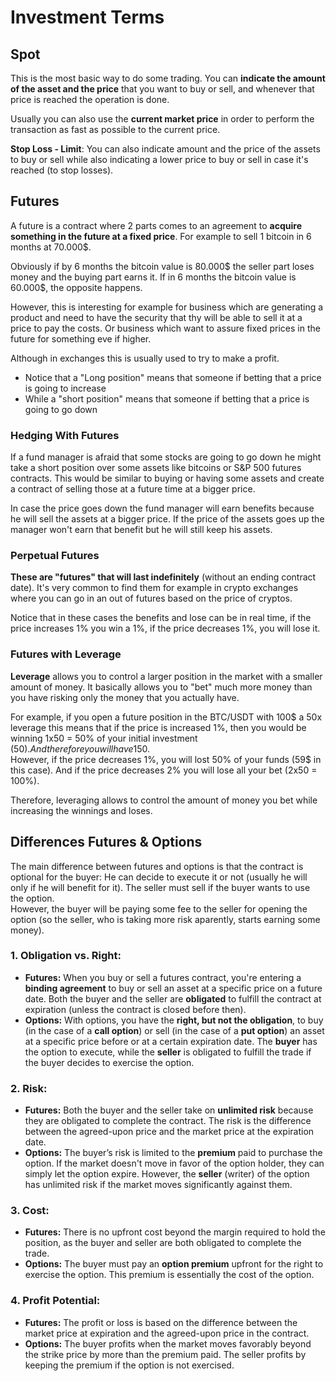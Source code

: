 # Investment Terms

## Spot

This is the most basic way to do some trading. You can **indicate the amount of the asset and the price** that you want to buy or sell, and whenever that price is reached the operation is done.

Usually you can also use the **current market price** in order to perform the transaction as fast as possible to the current price.

**Stop Loss - Limit**: You can also indicate amount and the price of the assets to buy or sell while also indicating a lower price to buy or sell in case it's reached (to stop losses).

## Futures

A future is a contract where 2 parts comes to an agreement to **acquire something in the future at a fixed price**. For example to sell 1 bitcoin in 6 months at 70.000$.

Obviously if by 6 months the bitcoin value is 80.000$ the seller part loses money and the buying part earns it. If in 6 months the bitcoin value is 60.000$, the opposite happens.

However, this is interesting for example for business which are generating a product and need to have the security that thy will be able to sell it at a price to pay the costs. Or business which want to assure fixed prices in the future for something eve if higher.

Although in exchanges this is usually used to try to make a profit.

* Notice that a "Long position" means that someone if betting that a price is going to increase
* While a "short position" means that someone if betting that a price is going to go down

### Hedging With Futures <a href="#mntl-sc-block_7-0" id="mntl-sc-block_7-0"></a>

If a fund manager is afraid that some stocks are going to go down he might take a short position over some assets like bitcoins or S\&P 500 futures contracts. This would be similar to buying or having some assets and create a contract of selling those at a future time at a bigger price.&#x20;

In case the price goes down the fund manager will earn benefits because he will sell the assets at a bigger price. If the price of the assets goes up the manager won't earn that benefit but he will still keep his assets.

### Perpetual Futures

**These are "futures" that will last indefinitely** (without an ending contract date). It's very common to find them for example in crypto exchanges where you can go in an out of futures based on the price of cryptos.

Notice that in these cases the benefits and lose can be in real time, if the price increases 1% you win a 1%, if the price decreases 1%, you will lose it.

### Futures with Leverage

**Leverage** allows you to control a larger position in the market with a smaller amount of money. It basically allows you to "bet" much more money than you have risking only the money that you actually have.

For example, if you open a future position in the BTC/USDT with 100$ a 50x leverage this means that if the price is increased 1%, then you would be winning 1x50 = 50% of your initial investment (50$). And therefore you will have 150$.\
However, if the price decreases 1%, you will lost 50% of your funds (59$ in this case). And if the price decreases 2% you will lose all your bet (2x50 = 100%).

Therefore, leveraging allows to control the amount of money you bet while increasing the winnings and loses.

## Differences Futures & Options

The main difference between futures and options is that the contract is optional for the buyer: He can decide to execute it or not (usually he will only if he will benefit for it). The seller must sell if the buyer wants to use the option.\
However, the buyer will be paying some fee to the seller for opening the option (so the seller, who is taking more risk aparently, starts earning some money).

### 1. **Obligation vs. Right:**

* **Futures:** When you buy or sell a futures contract, you're entering a **binding agreement** to buy or sell an asset at a specific price on a future date. Both the buyer and the seller are **obligated** to fulfill the contract at expiration (unless the contract is closed before then).
* **Options:** With options, you have the **right, but not the obligation**, to buy (in the case of a **call option**) or sell (in the case of a **put option**) an asset at a specific price before or at a certain expiration date. The **buyer** has the option to execute, while the **seller** is obligated to fulfill the trade if the buyer decides to exercise the option.

### 2. **Risk:**

* **Futures:** Both the buyer and the seller take on **unlimited risk** because they are obligated to complete the contract. The risk is the difference between the agreed-upon price and the market price at the expiration date.
* **Options:** The buyer’s risk is limited to the **premium** paid to purchase the option. If the market doesn't move in favor of the option holder, they can simply let the option expire. However, the **seller** (writer) of the option has unlimited risk if the market moves significantly against them.

### 3. **Cost:**

* **Futures:** There is no upfront cost beyond the margin required to hold the position, as the buyer and seller are both obligated to complete the trade.
* **Options:** The buyer must pay an **option premium** upfront for the right to exercise the option. This premium is essentially the cost of the option.

### 4. **Profit Potential:**

* **Futures:** The profit or loss is based on the difference between the market price at expiration and the agreed-upon price in the contract.
* **Options:** The buyer profits when the market moves favorably beyond the strike price by more than the premium paid. The seller profits by keeping the premium if the option is not exercised.

